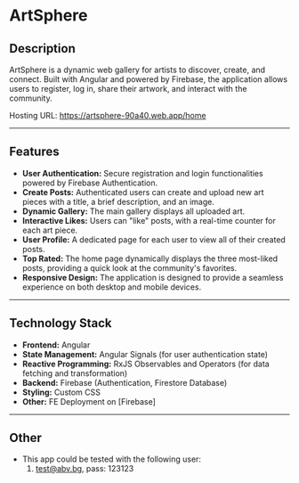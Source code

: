 # ArtSphere

## **Description**
ArtSphere is a dynamic web gallery for artists to discover, create, and connect. Built with Angular and powered by Firebase, the application allows users to register, log in, share their artwork, and interact with the community.

Hosting URL: https://artsphere-90a40.web.app/home

---

## **Features**
- **User Authentication:** Secure registration and login functionalities powered by Firebase Authentication.
- **Create Posts:** Authenticated users can create and upload new art pieces with a title, a brief description, and an image.
- **Dynamic Gallery:** The main gallery displays all uploaded art.
- **Interactive Likes:** Users can "like" posts, with a real-time counter for each art piece.
- **User Profile:** A dedicated page for each user to view all of their created posts.
- **Top Rated:** The home page dynamically displays the three most-liked posts, providing a quick look at the community's favorites.
- **Responsive Design:** The application is designed to provide a seamless experience on both desktop and mobile devices.

---

## **Technology Stack**
- **Frontend:** Angular
- **State Management:** Angular Signals (for user authentication state)
- **Reactive Programming:** RxJS Observables and Operators (for data fetching and transformation)
- **Backend:** Firebase (Authentication, Firestore Database)
- **Styling:** Custom CSS
- **Other:** FE Deployment on [Firebase] 

---

## **Other**
- This app could be tested with the following user:
  1) test@abv.bg, pass: 123123

